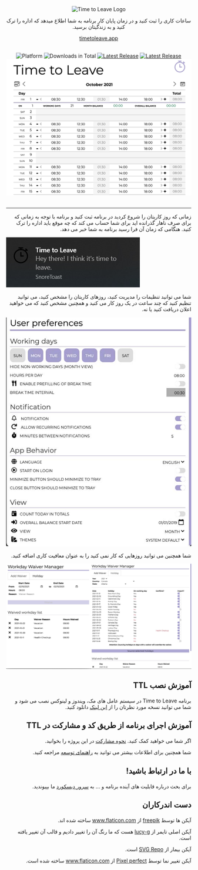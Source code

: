 <div align="center">
  <img src="../assets/timetoleave.png" alt="Time to Leave Logo">

  <p dir="rtl">ساعات کاری را ثبت کنید و در زمان پایان کار برنامه به شما اطلاع میدهد که اداره را ترک کنید و به زندگیتان برسید.</p>

[timetoleave.app](https://timetoleave.app/)

<br/>

<img src="https://img.shields.io/badge/platforms-Windows%20%7C%20MacOS%20%7C%20Linux-green" alt="Platform">
<img src="https://img.shields.io/github/downloads/thamara/time-to-leave/total" alt="Downloads in Total">
<a href="https://github.com/thamara/time-to-leave/releases/latest"><img src="https://img.shields.io/github/v/release/thamara/time-to-leave" alt="Latest Release"></a>
<a href="http://makeapullrequest.com/"><img src="https://img.shields.io/badge/PRs-welcome-purple" alt="Latest Release"></a>

   <br/>

  <img src="./images/screenshot.jpg" alt="Time to Leave Screenshot">

  <br/>

  <br/>
</div>

---

<p dir="rtl">زمانی که روز کاریتان را شروع کردید در برنامه ثبت کنید و برنامه با توجه به زمانی که برای صرف ناهار گذرانده اید برای شما حساب می کند که چه موقع باید اداره را ترک کنید. هنگامی که زمان آن فرا رسید برنامه به شما خبر می دهد.</p>

<img src="./images/notification.jpg" alt="Time to Leave Notification">

<p dir="rtl">شما می توانید تنظیمات را مدیریت کنید، روزهای کاریتان را مشخص کنید، می توانید تنظیم کنید که چند ساعت در یک روز کار می کنید و همچنین مشخص کنید که می خواهید اعلان دریافت کنید یا نه.</p>

<img src="./images/preferences.jpg" alt="Time to Leave Preferences">

<p dir="rtl">شما همچنین می توانید روزهایی که کار نمی کنید را به عنوان معافیت کاری اضافه کنید.</p>

<img src="./images/waiver_manager.jpg" alt="Time to Leave Waiver Manager">

## <p dir="rtl">آموزش نصب TTL</p>

<p dir="rtl">برنامه Time to Leave در سیستم عامل های مک، ویندوز و لینوکس نصب می شود و شما می توانید نسخه مورد نظرتان را از <a href="https://github.com/thamara/time-to-leave/releases/latest">این لینک</a> دانلود کنید.</p>

## <p dir="rtl">آموزش اجرای برنامه از طریق کد و مشارکت در TTL</p>

<p dir="rtl">اگر شما می خواهید کمک کنید. <a href="../CONTRIBUTING.md">نحوه مشارکت</a> در این پروژه را بخوانید.</p>
<p dir="rtl">شما همچنین برای اطلاعات بیشتر می توانید به <a href="../DEVELOPMENT.md">راهنمای توسعه</a> مراجعه کنید.</p>

## <p dir="rtl">با ما در ارتباط باشید!</p>

<p dir="rtl">برای بحث درباره قابلیت های آینده برنامه و ... به <a href="https://discord.gg/P3KkEF5">سرور دیسکورد</a> ما بپیوندید.</p>

## <p dir="rtl">دست اندرکاران</p>

<p dir="rtl">آیکن ها توسط <a href="https://www.flaticon.com/authors/freepik">freepik</a> از <a href="https://www.flaticon.com">www.flaticon.com</a> ساخته شده اند.</p>

<p dir="rtl">آیکن اصلی تایمر از <a href="https://icon-icons.com/icon/timer/121243">lucy-g</a> هست که ما رنگ آن را تغییر دادیم و قالب آن تغییر یافته است.</p>

<p dir="rtl">آیکن بیمار از <a href="https://www.svgrepo.com/svg/271898/sick">SVG Repo</a> است.</p>

<p dir="rtl">آیکن تغییر نما توسط <a href="https://www.flaticon.com/authors/pixel-perfect">Pixel perfect</a> از <a href="https://www.flaticon.com">www.flaticon.com</a> ساخته شده است.</p>
